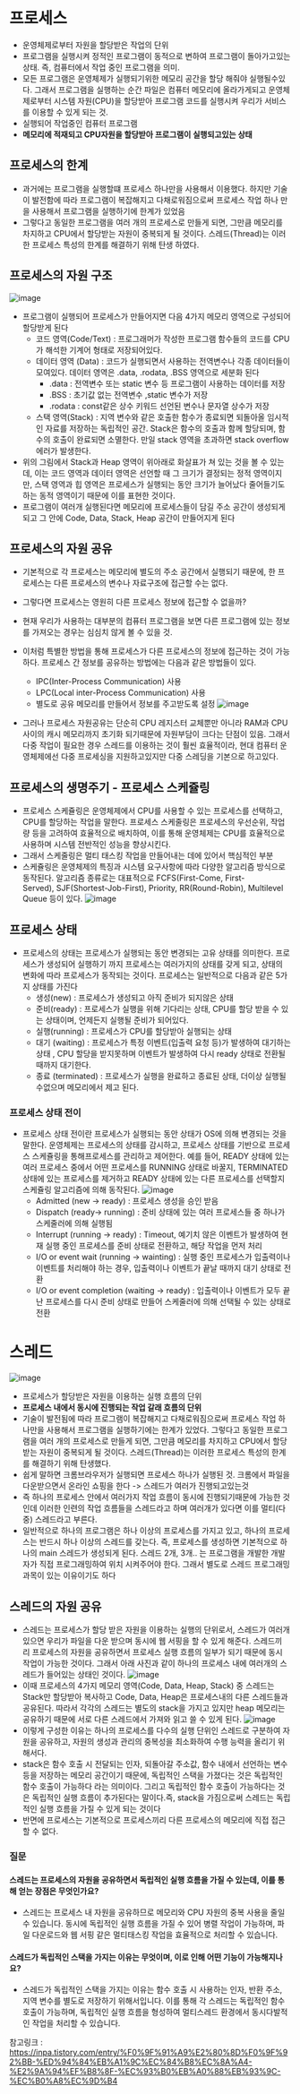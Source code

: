 # 프로세스 
- 운영체제로부터 자원을 할당받은 작업의 단위
- 프로그램을 실행시켜 정적인 프로그램이 동적으로 변하여 프로그램이 돌아가고있는 상태. 즉, 컴퓨터에서 작업 중인 프로그램을 의미.
- 모든 프로그램은 운영체제가 실행되기위한 메모리 공간을 할당 해줘야 실행될수있다. 그래서 프로그램을 실행하는 순간 파일은 컴퓨터 메모리에 올라가게되고 운영체제로부터 시스템 자원(CPU)을 할당받아 프로그램 코드를 실행시켜 우리가 서비스를 이용할 수 있게 되는 것.
- 실행되어 작업중인 컴퓨터 프로그램
- **메모리에 적재되고 CPU자원을 할당받아 프로그램이 실행되고있는 상태**

## 프로세스의 한계
- 과거에는 프로그램을 실행할떄 프로세스 하나만을 사용해서 이용했다. 하지만 기술이 발전함에 따라 프로그램이 복잡해지고 다채로워짐으로써 프로세스 작업 하나 만을 사용해서 프로그램을 실행하기에 한계가 있었음
- 그렇다고 동일한 프로그램을 여러 개의 프로세스로 만들게 되면, 그만큼 메모리를 차지하고 CPU에서 할당받는 자원이 중복되게 될 것이다. 스레드(Thread)는 이러한 프로세스 특성의 한계를 해결하기 위해 탄생 하였다.

## 프로세스의 자원 구조
![image](https://github.com/user-attachments/assets/091f6c0f-3ba2-4817-9a28-992c17a3d234)
- 프로그램이 실행되어 프로세스가 만들어지면 다음 4가지 메모리 영역으로 구성되어 할당받게 된다
    - 코드 영역(Code/Text) : 프로그래머가 작성한 프로그램 함수들의 코드를 CPU가 해석한 기계어 형태로 저장되어있다.
    - 데이터 영역 (Data) : 코드가 실행되면서 사용하는 전역변수나 각종 데이터들이 모여있다. 데이터 영역은 .data, .rodata, .BSS 영역으로 세분화 된다
        - .data : 전역변수 또는 static 변수 등 프로그램이 사용하는 데이터를 저장
        - .BSS : 초기값 없는 전역변수 ,static 변수가 저장
        - .rodata : const같은 상수 키워드 선언된 변수나 문자열 상수가 저장
    - 스택 영역(Stack) : 지역 변수와 같은 호출한 함수가 종료되면 되돌아올 임시적인 자료를 저장하는 독립적인 공간. Stack은 함수의 호출과 함께 할당되며, 함수의 호출이 완료되면 소멸한다. 만일 stack 영역을 초과하면 stack overflow 에러가 발생한다.
- 위의 그림에서 Stack과 Heap 영역이 위아래로 화살표가 쳐 있는 것을 볼 수 있는데, 이는 코드 영역과 데이터 영역은 선언할 때 그 크기가 결정되는 정적 영역이지만, 스택 영역과 힙 영역은 프로세스가 실행되는 동안 크기가 늘어났다 줄어들기도 하는 동적 영역이기 때문에 이를 표현한 것이다.
- 프로그램이 여러개 실행된다면 메모리에 프로세스들이 담길 주소 공간이 생성되게 되고 그 안에 Code, Data, Stack, Heap 공간이 만들어지게 된다

## 프로세스의 자원 공유
- 기본적으로 각 프로세스는 메모리에 별도의 주소 공간에서 실행되기 때문에, 한 프로세스는 다른 프로세스의 변수나 자료구조에 접근할 수는 없다. 
- 그렇다면 프로세스는 영원히 다른 프로세스 정보에 접근할 수 없을까?
- 현재 우리가 사용하는 대부분의 컴퓨터 프로그램을 보면 다른 프로그램에 있는 정보를 가져오는 경우는 심심치 않게 볼 수 있을 것. 
- 이처럼 특별한 방법을 통해 프로세스가 다른 프로세스의 정보에 접근하는 것이 가능하다. 프로세스 간 정보를 공유하는 방법에는 다음과 같은 방법들이 있다.
    - IPC(Inter-Process Communication) 사용
    -  LPC(Local inter-Process Communication) 사용
    - 별도로 공유 메모리를 만들어서 정보를 주고받도록 설정
![image](https://github.com/user-attachments/assets/3304199e-9837-49d1-bf29-9df6223b2e3e)

- 그러나 프로세스 자원공유는 단순히 CPU 레지스터 교체뿐만 아니라 RAM과 CPU 사이의 캐시 메모리까지 초기화 되기때문에 자원부담이 크다는 단점이 있음. 그래서 다중 작업이 필요한 경우 스레드를 이용하는 것이 훨씬 효율적이라, 현대 컴퓨터 운영체제에선 다중 프로세싱을 지원하고있지만 다중 스레딩을 기본으로 하고있다. 

## 프로세스의 생명주기 - 프로세스 스케쥴링
- 프로세스 스케쥴링은 운영체제에서 CPU를 사용할 수 있는 프로세스를 선택하고, CPU를 할당하는 작업을 말한다. 프로세스 스케줄링은 프로세스의 우선순위, 작업량 등을 고려하여 효율적으로 배치하여, 이를 통해 운영체제는 CPU를 효율적으로 사용하며 시스템 전반적인 성능을 향상시킨다.
- 그래서 스케줄링은 멀티 태스킹 작업을 만들어내는 데에 있어서 핵심적인 부분
- 스케쥴링은 운영체제의 특징과 시스템 요구사항에 따라 다양한 알고리즘 방식으로 동작된다. 알고리즘 종류로는 대표적으로 FCFS(First-Come, First-Served), SJF(Shortest-Job-First), Priority, RR(Round-Robin), Multilevel Queue 등이 있다.
    ![image](https://github.com/user-attachments/assets/1ca13099-7e8a-4e14-8619-4fcfee81d71e)

## 프로세스 상태
- 프로세스의 상태는 프로세스가 실행되는 동안 변경되는 고유 상태를 의미한다. 프로세스가 생성되어 실행하기 까지 프로세스는 여러가지의 상태를 갖게 되고, 상태의 변화에 따라 프로세스가 동작되는 것이다. 프로세스는 일반적으로 다음과 같은 5가지 상태를 가진다
    - 생성(new) : 프로세스가 생성되고 아직 준비가 되지않은 상태
    - 준비(ready) : 프로세스가 실행을 위해 기다리는 상태, CPU를 할당 받을 수 있는 상태이며, 언제든지 실행될 준비가 되어있다.
    - 실행(running) : 프로세스가 CPU를 할당받아 실행되는 상태
    - 대기 (waiting) : 프로세스가 특정 이벤트(입출력 요청 등)가 발생하여 대기하는 상태 , CPU 할당을 받지못하며 이벤트가 발생하여 다시 ready 상태로 전환될때까지 대기한다.
    - 종료 (terminated) : 프로세스가 실행을 완료하고 종료된 상태, 더이상 실행될수없으며 메모리에서 제고 된다.

### 프로세스 상태 전이
- 프로세스 상태 전이란 프로세스가 실행되는 동안 상태가 OS에 의해 변경되는 것을 말한다. 운영체제는 프로세스의 상태를 감시하고, 프로세스 상태를 기반으로 프로세스 스케쥴링을 통해프로세스를 관리하고 제어한다. 예를 들어, READY 상태에 있는 여러 프로세스 중에서 어떤 프로세스를 RUNNING 상태로 바꿀지, TERMINATED 상태에 있는 프로세스를 제거하고 READY 상태에 있는 다른 프로세스를 선택할지 스케쥴링 알고리즘에 의해 동작된다.
![image](https://github.com/user-attachments/assets/ec36b283-9350-4634-9b07-7b55366f97e8)
    - Admitted (new → ready) : 프로세스 생성을 승인 받음
    - Dispatch (ready→ running) : 준비 상태에 있는 여러 프로세스들 중 하나가 스케줄러에 의해 실행됨
    - Interrupt (running → ready) : Timeout, 예기치 않은 이벤트가 발생하여 현재 실행 중인 프로세스를 준비 상태로 전환하고, 해당 작업을 먼저 처리
    - I/O or event wait (running → wainting) : 실행 중인 프로세스가 입출력이나 이벤트를 처리해야 하는 경우, 입출력이나 이벤트가 끝날 때까지 대기 상태로 전환
    -  I/O or event completion (waiting → ready) : 입출력이나 이벤트가 모두 끝난 프로세스를 다시 준비 상태로 만들어 스케줄러에 의해 선택될 수 있는 상태로 전환


# 스레드 
![image](https://github.com/user-attachments/assets/2f31986b-a4aa-42a1-8ad0-1a6bfedddd37)
- 프로세스가 할당받은 자원을 이용하는 실행 흐름의 단위
- **프로세스 내에서 동시에 진행되는 작업 갈래 흐름의 단위**
- 기술이 발전됨에 따라 프로그램이 복잡해지고 다채로워짐으로써 프로세스 작업 하나만을 사용해서 프로그램을 실행하기에는 한계가 있었다. 그렇다고 동일한 프로그램을 여러 개의 프로세스로 만들게 되면, 그만큼 메모리를 차지하고 CPU에서 할당받는 자원이 중복되게 될 것이다. 스레드(Thread)는 이러한 프로세스 특성의 한계를 해결하기 위해 탄생했다.
- 쉽게 말하면 크롬브라우저가 실행되면 프로세스 하나가 실행된 것. 크롬에서 파일을 다운받으면서 온라인 쇼핑을 한다 -> 스레드가 여러가 진행되고있는것
- 즉 하나의 프로세스 안에서 여러가지 작업 흐름이 동시에 진행되기때문에 가능한 것인데 이러한 인련의 작업 흐름들을 스레드라고 하며 여러개가 있다면 이를 멀티(다중) 스레드라고 부른다.
- 일반적으로 하나의 프로그램은 하나 이상의 프로세스를 가지고 있고, 하나의 프로세스는 반드시 하나 이상의 스레드를 갖는다. 즉, 프로세스를 생성하면 기본적으로 하나의 main 스레드가 생성되게 된다. 스레드 2개, 3개.. 는 프로그램을 개발한 개발자가 직접 프로그래밍하여 위치 시켜주어야 한다. 그래서 별도로 스레드 프로그래밍 과목이 있는 이유이기도 하다

## 스레드의 자원 공유
- 스레드는 프로세스가 할당 받은 자원을 이용하는 실행의 단위로서, 스레드가 여러개 있으면 우리가 파일을 다운 받으며 동시에 웹 서핑을 할 수 있게 해준다. 스레드끼리 프로세스의 자원을 공유하면서 프로세스 실행 흐름의 일부가 되기 때문에 동시 작업이 가능한 것이다. 그래서 아래 사진과 같이 하나의 프로세스 내에 여러개의 스레드가 들어있는 상태인 것이다.
![image](https://github.com/user-attachments/assets/5d1625d4-5df2-4645-84db-6e3003cb4fac)
- 이때 프로세스의 4가지 메모리 영역(Code, Data, Heap, Stack) 중 스레드는 Stack만 할당받아 복사하고 Code, Data, Heap은 프로세스내의 다른 스레드들과 공유된다. 따라서 각각의 스레드는 별도의 stack을 가지고 있지만 heap 메모리는 공유하기 때문에 서로 다른 스레드에서 가져와 읽고 쓸 수 있게 된다.
![image](https://github.com/user-attachments/assets/9fd2701f-9997-41f7-ab5f-a04388a7354e)
- 이렇게 구성한 이유는 하나의 프로세스를 다수의 실행 단위인 스레드로 구분하여 자원을 공유하고, 자원의 생성과 관리의 중복성을 최소화하여 수행 능력을 올리기 위해서다.
- stack은 함수 호출 시 전달되는 인자, 되돌아갈 주소값, 함수 내에서 선언하는 변수 등을 저장하는 메모리 공간이기 때문에, 독립적인 스택을 가졌다는 것은 독립적인 함수 호출이 가능하다 라는 의미이다. 그리고 독립적인 함수 호출이 가능하다는 것은 독립적인 실행 흐름이 추가된다는 말이다.즉, stack을 가짐으로써 스레드는 독립적인 실행 흐름을 가질 수 있게 되는 것이다
- 반면에 프로세스는 기본적으로 프로세스끼리 다른 프로세스의 메모리에 직접 접근할 수 없다.

### 질문
#### 스레드는 프로세스의 자원을 공유하면서 독립적인 실행 흐름을 가질 수 있는데, 이를 통해 얻는 장점은 무엇인가요?
- 스레드는 프로세스 내 자원을 공유하므로 메모리와 CPU 자원의 중복 사용을 줄일 수 있습니다. 동시에 독립적인 실행 흐름을 가질 수 있어 병렬 작업이 가능하며, 파일 다운로드와 웹 서핑 같은 멀티태스킹 작업을 효율적으로 처리할 수 있습니다.

#### 스레드가 독립적인 스택을 가지는 이유는 무엇이며, 이로 인해 어떤 기능이 가능해지나요?
- 스레드가 독립적인 스택을 가지는 이유는 함수 호출 시 사용하는 인자, 반환 주소, 지역 변수를 별도로 저장하기 위해서입니다. 이를 통해 각 스레드는 독립적인 함수 호출이 가능하며, 독립적인 실행 흐름을 형성하여 멀티스레드 환경에서 동시다발적인 작업을 처리할 수 있습니다.

참고링크 : 
https://inpa.tistory.com/entry/%F0%9F%91%A9%E2%80%8D%F0%9F%92%BB-%ED%94%84%EB%A1%9C%EC%84%B8%EC%8A%A4-%E2%9A%94%EF%B8%8F-%EC%93%B0%EB%A0%88%EB%93%9C-%EC%B0%A8%EC%9D%B4

